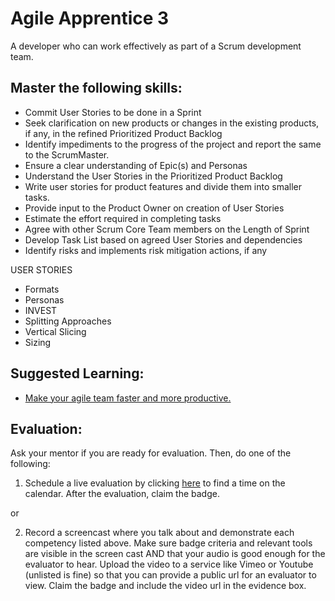 # Agile Apprentice 3

A developer who can work effectively as part of a Scrum development team.

## Master the following skills:

* Commit User Stories to be done in a Sprint
* Seek clarification on new products or changes in the existing products, if any, in the refined Prioritized Product Backlog
* Identify impediments to the progress of the project and report the same to the ScrumMaster.
* Ensure a clear understanding of Epic(s) and Personas
* Understand the User Stories in the Prioritized Product Backlog
* Write user stories for product features and divide them into smaller tasks.
* Provide input to the Product Owner on creation of User Stories
* Estimate the effort required in completing tasks
* Agree with other Scrum Core Team members on the Length of Sprint
* Develop Task List based on agreed User Stories and dependencies
* Identify risks and implements risk mitigation actions, if any


USER STORIES
* Formats
* Personas
* INVEST
* Splitting Approaches
* Vertical Slicing
* Sizing

## Suggested Learning:

* [Make your agile team faster and more productive.](https://www.udemy.com/course/growing-agile-impediments/)


## Evaluation:

Ask your mentor if you are ready for evaluation. Then, do one of the following:

1. Schedule a live evaluation by clicking [here](http://evals.codex.academy) to find a time on the calendar. After the evaluation, claim the badge.

or

2. Record a screencast where you talk about and demonstrate each competency listed above. Make sure badge criteria and relevant tools are visible in the screen cast AND that your audio is good enough for the evaluator to hear. Upload the video to a service like Vimeo or Youtube (unlisted is fine) so that you can provide a public url for an evaluator to view. Claim the badge and include the video url in the evidence box.
